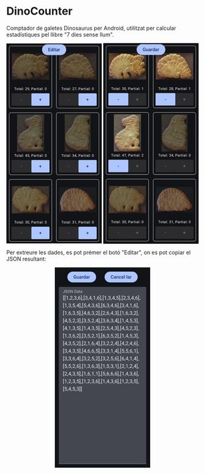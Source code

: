 # DinoCounter

Comptador de galetes Dinosaurus per Android, utilitzat per calcular estadístiques pel llibre "7 dies sense llum".


<div style="display: flex; justify-content: space-between; align-items: center;">
    <img src="assets/images/PantallaPrincipal.jpg" alt="Pantalla principal" style="width:250px;">
    <img src="assets/images/PantallPrincipalAmbDades.jpg" alt="Pantalla principal" style="width:250px;">
</div>


Per extreure les dades, es pot prémer el botó "Editar", on es pot copiar el JSON resultant:

<div style="text-align: center;">
    <img src="assets/images/JSON.jpg" alt="Pantalla principal" style="width:250px;">
</div>
